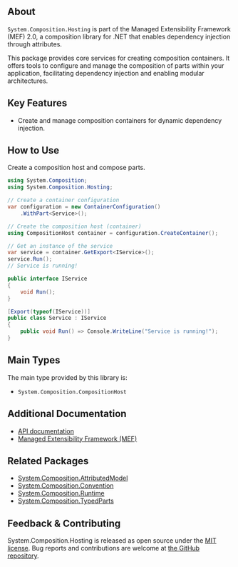 ## About

<!-- A description of the package and where one can find more documentation -->

`System.Composition.Hosting` is part of the Managed Extensibility Framework (MEF) 2.0, a composition library for .NET that enables dependency injection through attributes.

This package provides core services for creating composition containers.
It offers tools to configure and manage the composition of parts within your application, facilitating dependency injection and enabling modular architectures.

## Key Features

<!-- The key features of this package -->

* Create and manage composition containers for dynamic dependency injection.

## How to Use

<!-- A compelling example on how to use this package with code, as well as any specific guidelines for when to use the package -->

Create a composition host and compose parts.

```csharp
using System.Composition;
using System.Composition.Hosting;

// Create a container configuration
var configuration = new ContainerConfiguration()
    .WithPart<Service>();

// Create the composition host (container)
using CompositionHost container = configuration.CreateContainer();

// Get an instance of the service
var service = container.GetExport<IService>();
service.Run();
// Service is running!

public interface IService
{
    void Run();
}

[Export(typeof(IService))]
public class Service : IService
{
    public void Run() => Console.WriteLine("Service is running!");
}
```

## Main Types

<!-- The main types provided in this library -->

The main type provided by this library is:

* `System.Composition.CompositionHost`

## Additional Documentation

<!-- Links to further documentation. Remove conceptual documentation if not available for the library. -->

* [API documentation](https://learn.microsoft.com/dotnet/api/system.composition.hosting)
* [Managed Extensibility Framework (MEF)](https://learn.microsoft.com/dotnet/framework/mef/)

## Related Packages

<!-- The related packages associated with this package -->

* [System.Composition.AttributedModel](https://www.nuget.org/packages/System.Composition.AttributedModel)
* [System.Composition.Convention](https://www.nuget.org/packages/System.Composition.Convention)
* [System.Composition.Runtime](https://www.nuget.org/packages/System.Composition.Runtime)
* [System.Composition.TypedParts](https://www.nuget.org/packages/System.Composition.TypedParts)

## Feedback & Contributing

<!-- How to provide feedback on this package and contribute to it -->

System.Composition.Hosting is released as open source under the [MIT license](https://licenses.nuget.org/MIT).
Bug reports and contributions are welcome at [the GitHub repository](https://github.com/dotnet/runtime).
